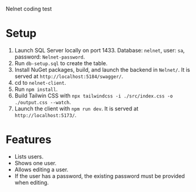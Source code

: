 Nelnet coding test

# Setup

1. Launch SQL Server locally on port 1433. Database: `nelnet`, user: `sa`, password: `Nelnet-password`.
2. Run `db-setup.sql` to create the table.
3. Install NuGet packages, build, and launch the backend in `Nelnet/`. It is served at `http://localhost:5184/swagger/`.
4. cd to `nelnet-client`.
7. Run `npm install`.
8. Build Tailwin CSS with `npx tailwindcss -i ./src/index.css -o ./output.css --watch`.
9. Launch the client with `npm run dev`. It is served at `http://localhost:5173/`.

# Features

- Lists users.
- Shows one user.
- Allows editing a user.
- If the user has a password, the existing password must be provided when editing.
